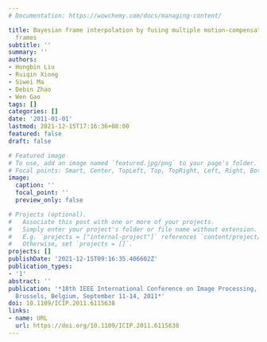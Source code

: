 ```yaml
---
# Documentation: https://wowchemy.com/docs/managing-content/

title: Bayesian frame interpolation by fusing multiple motion-compensated prediction
  frames
subtitle: ''
summary: ''
authors:
- Hongbin Liu
- Ruiqin Xiong
- Siwei Ma
- Debin Zhao
- Wen Gao
tags: []
categories: []
date: '2011-01-01'
lastmod: 2021-12-15T17:16:36+08:00
featured: false
draft: false

# Featured image
# To use, add an image named `featured.jpg/png` to your page's folder.
# Focal points: Smart, Center, TopLeft, Top, TopRight, Left, Right, BottomLeft, Bottom, BottomRight.
image:
  caption: ''
  focal_point: ''
  preview_only: false

# Projects (optional).
#   Associate this post with one or more of your projects.
#   Simply enter your project's folder or file name without extension.
#   E.g. `projects = ["internal-project"]` references `content/project/deep-learning/index.md`.
#   Otherwise, set `projects = []`.
projects: []
publishDate: '2021-12-15T09:16:35.406602Z'
publication_types:
- '1'
abstract: ''
publication: '*18th IEEE International Conference on Image Processing, ICIP 2011,
  Brussels, Belgium, September 11-14, 2011*'
doi: 10.1109/ICIP.2011.6115638
links:
- name: URL
  url: https://doi.org/10.1109/ICIP.2011.6115638
---
```

